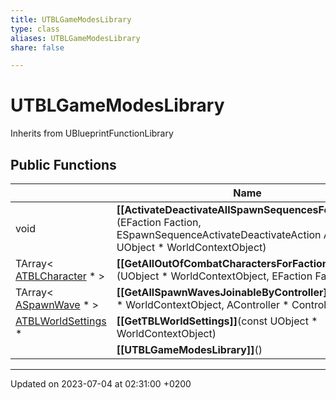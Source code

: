 ```yaml
---
title: UTBLGameModesLibrary
type: class
aliases: UTBLGameModesLibrary
share: false

---
```


# UTBLGameModesLibrary





Inherits from UBlueprintFunctionLibrary

## Public Functions

|                | Name           |
| -------------- | -------------- |
| void | **[[ActivateDeactivateAllSpawnSequencesForFaction]]**(EFaction Faction, ESpawnSequenceActivateDeactivateAction Action, UObject * WorldContextObject) |
| TArray< [ATBLCharacter](/docs/SDK/Source/Classes/classATBLCharacter.md) * > | **[[GetAllOutOfCombatCharactersForFaction]]**(UObject * WorldContextObject, EFaction Faction) |
| TArray< [ASpawnWave](/docs/SDK/Source/Classes/classASpawnWave.md) * > | **[[GetAllSpawnWavesJoinableByController]]**(UObject * WorldContextObject, AController * Controller) |
| [ATBLWorldSettings](/docs/SDK/Source/Classes/classATBLWorldSettings.md) * | **[[GetTBLWorldSettings]]**(const UObject * WorldContextObject) |
| | **[[UTBLGameModesLibrary]]**() |

-------------------------------

Updated on 2023-07-04 at 02:31:00 +0200